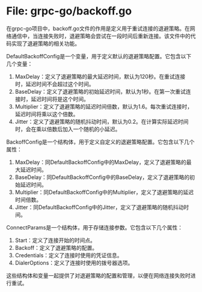 # File: grpc-go/backoff.go

在grpc-go项目中，backoff.go文件的作用是定义用于重试连接的退避策略。在网络通信中，当连接失败时，退避策略会尝试在一段时间后重新连接。该文件中的代码实现了退避策略的相关功能。

DefaultBackoffConfig是一个变量，用于定义默认的退避策略配置。它包含以下几个变量：

1. MaxDelay：定义了退避策略的最大延迟时间，默认为120秒。在重试连接时，延迟时间不会超过这个时间。
2. BaseDelay：定义了退避策略的初始延迟时间，默认为1秒。在第一次重试连接时，延迟时间将是这个时间。
3. Multiplier：定义了退避策略的延迟时间倍数，默认为1.6。每次重试连接时，延迟时间将乘以这个倍数。
4. Jitter：定义了退避策略的随机抖动时间，默认为0.2。在计算实际延迟时间时，会在乘以倍数后加入一个随机的小延迟。

BackoffConfig是一个结构体，用于定义自定义的退避策略配置。它包含以下几个属性：

1. MaxDelay：同DefaultBackoffConfig中的MaxDelay，定义了退避策略的最大延迟时间。
2. BaseDelay：同DefaultBackoffConfig中的BaseDelay，定义了退避策略的初始延迟时间。
3. Multiplier：同DefaultBackoffConfig中的Multiplier，定义了退避策略的延迟时间倍数。
4. Jitter：同DefaultBackoffConfig中的Jitter，定义了退避策略的随机抖动时间。

ConnectParams是一个结构体，用于存储连接参数。它包含以下几个属性：

1. Start：定义了连接开始的时间点。
2. Backoff：定义了退避策略的配置。
3. Credentials：定义了连接时使用的凭证信息。
4. DialerOptions：定义了连接时使用的拨号器选项。

这些结构体和变量一起提供了对退避策略的配置和管理，以便在网络连接失败时进行重试。


